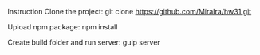 Instruction
Clone the project:
git clone https://github.com/MiraIra/hw31.git

Upload npm package:
npm install

Create build folder and run server:
gulp server
